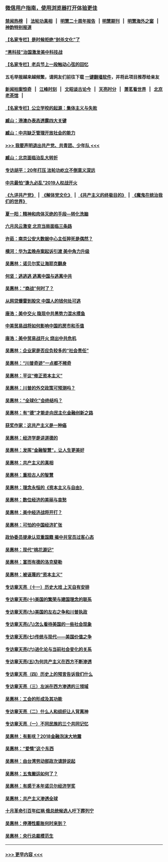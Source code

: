 ### [微信用户指南，使用浏览器打开体验更佳](https://github.com/gfw-breaker/banned-news1/blob/master/indexes/wechat-guide.md?t=0)
#### [禁闻热榜](热点新闻.md?t=0)  &nbsp;&nbsp;|&nbsp;&nbsp; [法轮功真相](https://github.com/gfw-breaker/truth/blob/master/README.md?t=0) &nbsp;&nbsp;|&nbsp;&nbsp; [明慧二十周年报告](https://github.com/gfw-breaker/mh-reports/blob/master/README.md?t=0) &nbsp;&nbsp;|&nbsp;&nbsp;[明慧期刊](https://github.com/gfw-breaker/mh-qikan) &nbsp;&nbsp;|&nbsp;&nbsp; [明慧海外之窗](https://github.com/gfw-breaker/mh-news/blob/master/README.md?t=0) &nbsp;&nbsp;|&nbsp;&nbsp; [神韵特别报道](https://github.com/gfw-breaker/mh-news/blob/master/shenyun.md?t=0)
#### [【名家专栏】是时候拒绝“封杀文化”了](../pages/nsc423/n11814093.md?t=02130201) 
#### [“黑科技”治国激发美中科技战](../pages/nsc423/n11638056.md?t=02130201) 
#### [【名家专栏】老兵节上一段触动心弦的回忆](../pages/nsc423/n11646016.md?t=02130201) 
#### 五毛举报越来越频繁，请网友们前往下载 [一键翻墙软件](https://github.com/gfw-breaker/ssr-accounts)，并将此项目推荐给亲友
#### [新闻拍案惊奇](https://github.com/gfw-breaker/banned-news1/blob/master/pages/link4.md) &nbsp;&nbsp;|&nbsp;&nbsp; [江峰时刻](https://github.com/gfw-breaker/banned-news1/blob/master/pages/link4.md) &nbsp;&nbsp;|&nbsp;&nbsp; [文昭谈古论今](https://github.com/gfw-breaker/banned-news1/blob/master/pages/link4.md) &nbsp;&nbsp;|&nbsp;&nbsp; [天亮时分](https://github.com/gfw-breaker/banned-news1/blob/master/pages/link4.md) &nbsp;&nbsp;|&nbsp;&nbsp; [萧茗看世界](https://github.com/gfw-breaker/banned-news1/blob/master/pages/link4.md) &nbsp;&nbsp;|&nbsp;&nbsp; [北京老茶馆](https://github.com/gfw-breaker/banned-news1/blob/master/pages/link4.md) &nbsp;&nbsp;|&nbsp;&nbsp; 
#### [【名家专栏】公立学校的起源：集体主义与失败](../pages/nsc423/n11601833.md?t=02130201) 
#### [臧山：港澳办表态透露四大关键](../pages/nsc423/n11421628.md?t=02130201) 
#### [臧山：中共缺乏管理开放社会的能力](../pages/nsc423/n11407457.md?t=02130201) 
#### [>>> 我要声明退出共产党、共青团、少年队 <<<](https://github.com/begood0513/goodnews/blob/master/quit/letter.md) 
#### [臧山：北京面临治乱大转折](../pages/nsc423/n11406895.md?t=02130201) 
#### [专访胡平：20年打压 法轮功屹立不倒意义深远](../pages/nsc423/n11398800.md?t=02130201) 
#### [中共最怕“逢九必乱”2019人权战开火](../pages/nsc423/n11385248.md?t=02130201) 
#### [《九评共产党》](https://github.com/begood0513/9ping.md/blob/master/README.md) &nbsp;|&nbsp; [《解体党文化》](../../../../jtdwh.md/blob/master/README.md)  &nbsp;|&nbsp; [《共产主义的终极目的》](../../../../gczydzjmd.md/blob/master/README.md) &nbsp;|&nbsp; [《魔鬼在统治我们的世界》](../../../../mgztzwmdsj.md/blob/master/README.md) 
#### [夏一阳：精神和肉体灭绝的手段—转化洗脑](../pages/nsc423/n11368250.md?t=02130201) 
#### [六月风云激变 北京当局面临三条路](../pages/nsc423/n11313668.md?t=02130201) 
#### [许茹：南京公安大数据中心主任猝死是偶然？](../pages/nsc423/n11064744.md?t=02130201) 
#### [横河：华为孟晚舟案起诉引渡 美中角力升级](../pages/nsc423/n11027230.md?t=02130201) 
#### [吴惠林：诺贝尔奖让海耶克翻身](../pages/nsc423/n10890049.md?t=02130201) 
#### [何坚：逃逃逃 逃离中国与逃离中共](../pages/nsc423/n10592891.md?t=02130201) 
#### [吴惠林：“商战”何时了？](../pages/nsc423/n10573558.md?t=02130201) 
#### [从网贷爆雷到股灾 中国人的钱何处可逃](../pages/nsc423/n10572800.md?t=02130201) 
#### [唐浩：美中交火 隐现中共黑势力混水摸鱼](../pages/nsc423/n10544040.md?t=02130201) 
#### [中美贸易战将如何影响中国的房市和币值](../pages/nsc423/n10543697.md?t=02130201) 
#### [唐浩：美中贸易战开火 烧出中共危机](../pages/nsc423/n10540126.md?t=02130201) 
#### [吴惠林：企业家是否应负较多的“社会责任”](../pages/nsc423/n10535022.md?t=02130201) 
#### [吴惠林：“川普奇迹”一点都不稀奇](../pages/nsc423/n10512808.md?t=02130201) 
#### [吴惠林：平议“修正资本主义”](../pages/nsc423/n10495724.md?t=02130201) 
#### [吴惠林：川普的外交政策可预测吗？](../pages/nsc423/n10462387.md?t=02130201) 
#### [吴惠林：“全球化”会终结吗？](../pages/nsc423/n10452838.md?t=02130201) 
#### [吴惠林：有“德”才能走向民主化金融创新之路](../pages/nsc423/n10432292.md?t=02130201) 
#### [获奖作家：这共产主义是一种癌](../pages/nsc423/n10431541.md?t=02130201) 
#### [吴惠林：经济学是讲道德的](../pages/nsc423/n10398014.md?t=02130201) 
#### [吴惠林：发挥“金融智慧”，让人生更美好](../pages/nsc423/n10375019.md?t=02130201) 
#### [吴惠林：共产主义的真相](../pages/nsc423/n10351394.md?t=02130201) 
#### [吴惠林：重拾古人的智慧](../pages/nsc423/n10337691.md?t=02130201) 
#### [吴惠林：理念永恒的《资本主义与自由》](../pages/nsc423/n10316274.md?t=02130201) 
#### [吴惠林：数位经济的美丽与哀愁](../pages/nsc423/n10292946.md?t=02130201) 
#### [吴惠林：美中经济战将开打？](../pages/nsc423/n10258825.md?t=02130201) 
#### [吴惠林：可怕的中国经济扩张](../pages/nsc423/n10219147.md?t=02130201) 
#### [政协委员提承认双重国籍 揭中共官员过客心态](../pages/nsc423/n10208809.md?t=02130201) 
#### [吴惠林：现代“桃花源记”](../pages/nsc423/n10185234.md?t=02130201) 
#### [吴惠林：富而有德的洛克斐勒](../pages/nsc423/n10142264.md?t=02130201) 
#### [吴惠林：被诬蔑的“资本主义”](../pages/nsc423/n10124816.md?t=02130201) 
#### [专访章天亮（十一）历史大戏 上天自有安排](../pages/nsc423/n10094905.md?t=02130201) 
#### [专访章天亮(十)美国的繁荣与建国理念的联系](../pages/nsc423/n10094899.md?t=02130201) 
#### [专访章天亮(九)美国的左右之争和川普执政](../pages/nsc423/n10094889.md?t=02130201) 
#### [专访章天亮(八)怎么看待美国的一些社会现象](../pages/nsc423/n10094857.md?t=02130201) 
#### [专访章天亮(七)传统与现代——美国价值之争](../pages/nsc423/n10093140.md?t=02130201) 
#### [专访章天亮(六)进化论与当前社会变化的关系](../pages/nsc423/n10092036.md?t=02130201) 
#### [专访章天亮(五)为何共产主义在西方不断渗透](../pages/nsc423/n10083620.md?t=02130201) 
#### [专访章天亮（四）历史上的预言告诉我们什么](../pages/nsc423/n10083606.md?t=02130201) 
#### [专访章天亮（三）左派在西方渗透的三领域](../pages/nsc423/n10081115.md?t=02130201) 
#### [吴惠林：工会的形成及其功能](../pages/nsc423/n10080633.md?t=02130201) 
#### [专访章天亮（二）什么人和组织让人背离神](../pages/nsc423/n10076637.md?t=02130201) 
#### [专访章天亮（一）不同民族的三个共同记忆](../pages/nsc423/n10074188.md?t=02130201) 
#### [吴惠林：有影呒？2018金融泡沫大地震](../pages/nsc423/n10040534.md?t=02130201) 
#### [吴惠林：“爱情”这个东西](../pages/nsc423/n10019423.md?t=02130201) 
#### [吴惠林：由台湾劳动部政次请辞说起](../pages/nsc423/n9979679.md?t=02130201) 
#### [吴惠林：五鬼搬运如何了？](../pages/nsc423/n9925338.md?t=02130201) 
#### [吴惠林：有感于本年诺贝尔经济学奖](../pages/nsc423/n9871883.md?t=02130201) 
#### [吴惠林：共产主义渗透全球](../pages/nsc423/n9812748.md?t=02130201) 
#### [十月革命引百年红祸 俄总统候选人吁下葬列宁](../pages/nsc423/n9810182.md?t=02130201) 
#### [吴惠林：停滞性膨胀何时来到？](../pages/nsc423/n9764136.md?t=02130201) 
#### [吴惠林：央行总裁模范生](../pages/nsc423/n9728134.md?t=02130201) 

----
#### [ >>> 更早内容 <<< ](../indexes/nsc423-earlier.md)

